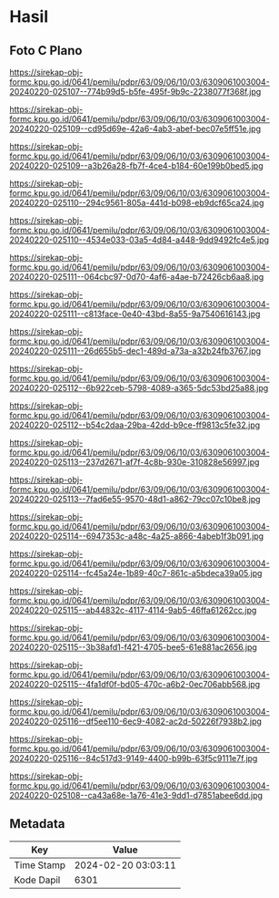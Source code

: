 # Hasil

## Foto C Plano

https://sirekap-obj-formc.kpu.go.id/0641/pemilu/pdpr/63/09/06/10/03/6309061003004-20240220-025107--774b99d5-b5fe-495f-9b9c-2238077f368f.jpg

https://sirekap-obj-formc.kpu.go.id/0641/pemilu/pdpr/63/09/06/10/03/6309061003004-20240220-025109--cd95d69e-42a6-4ab3-abef-bec07e5ff51e.jpg

https://sirekap-obj-formc.kpu.go.id/0641/pemilu/pdpr/63/09/06/10/03/6309061003004-20240220-025109--a3b26a28-fb7f-4ce4-b184-60e199b0bed5.jpg

https://sirekap-obj-formc.kpu.go.id/0641/pemilu/pdpr/63/09/06/10/03/6309061003004-20240220-025110--294c9561-805a-441d-b098-eb9dcf65ca24.jpg

https://sirekap-obj-formc.kpu.go.id/0641/pemilu/pdpr/63/09/06/10/03/6309061003004-20240220-025110--4534e033-03a5-4d84-a448-9dd9492fc4e5.jpg

https://sirekap-obj-formc.kpu.go.id/0641/pemilu/pdpr/63/09/06/10/03/6309061003004-20240220-025111--064cbc97-0d70-4af6-a4ae-b72426cb6aa8.jpg

https://sirekap-obj-formc.kpu.go.id/0641/pemilu/pdpr/63/09/06/10/03/6309061003004-20240220-025111--c813face-0e40-43bd-8a55-9a7540616143.jpg

https://sirekap-obj-formc.kpu.go.id/0641/pemilu/pdpr/63/09/06/10/03/6309061003004-20240220-025111--26d655b5-dec1-489d-a73a-a32b24fb3767.jpg

https://sirekap-obj-formc.kpu.go.id/0641/pemilu/pdpr/63/09/06/10/03/6309061003004-20240220-025112--6b922ceb-5798-4089-a365-5dc53bd25a88.jpg

https://sirekap-obj-formc.kpu.go.id/0641/pemilu/pdpr/63/09/06/10/03/6309061003004-20240220-025112--b54c2daa-29ba-42dd-b9ce-ff9813c5fe32.jpg

https://sirekap-obj-formc.kpu.go.id/0641/pemilu/pdpr/63/09/06/10/03/6309061003004-20240220-025113--237d2671-af7f-4c8b-930e-310828e56997.jpg

https://sirekap-obj-formc.kpu.go.id/0641/pemilu/pdpr/63/09/06/10/03/6309061003004-20240220-025113--7fad6e55-9570-48d1-a862-79cc07c10be8.jpg

https://sirekap-obj-formc.kpu.go.id/0641/pemilu/pdpr/63/09/06/10/03/6309061003004-20240220-025114--6947353c-a48c-4a25-a866-4abeb1f3b091.jpg

https://sirekap-obj-formc.kpu.go.id/0641/pemilu/pdpr/63/09/06/10/03/6309061003004-20240220-025114--fc45a24e-1b89-40c7-861c-a5bdeca39a05.jpg

https://sirekap-obj-formc.kpu.go.id/0641/pemilu/pdpr/63/09/06/10/03/6309061003004-20240220-025115--ab44832c-4117-4114-9ab5-46ffa61262cc.jpg

https://sirekap-obj-formc.kpu.go.id/0641/pemilu/pdpr/63/09/06/10/03/6309061003004-20240220-025115--3b38afd1-f421-4705-bee5-61e881ac2656.jpg

https://sirekap-obj-formc.kpu.go.id/0641/pemilu/pdpr/63/09/06/10/03/6309061003004-20240220-025115--4fa1df0f-bd05-470c-a6b2-0ec706abb568.jpg

https://sirekap-obj-formc.kpu.go.id/0641/pemilu/pdpr/63/09/06/10/03/6309061003004-20240220-025116--df5ee110-6ec9-4082-ac2d-50226f7938b2.jpg

https://sirekap-obj-formc.kpu.go.id/0641/pemilu/pdpr/63/09/06/10/03/6309061003004-20240220-025116--84c517d3-9149-4400-b99b-63f5c9111e7f.jpg

https://sirekap-obj-formc.kpu.go.id/0641/pemilu/pdpr/63/09/06/10/03/6309061003004-20240220-025108--ca43a68e-1a76-41e3-9dd1-d7851abee6dd.jpg


## Metadata

| Key        | Value               |
| ---------- | ------------------- |
| Time Stamp | 2024-02-20 03:03:11 |
| Kode Dapil | 6301                |



